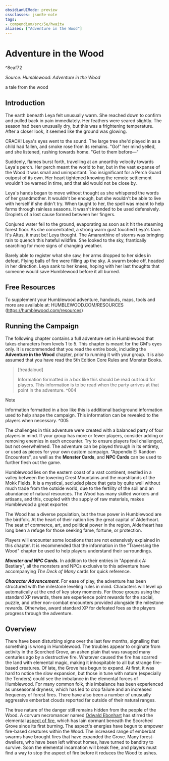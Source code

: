 ```yaml
---
obsidianUIMode: preview
cssclasses: json5e-note
tags:
- compendium/src/5e/hwaitw
aliases: ["Adventure in the Wood"]
---
```

# Adventure in the Wood

^8eaf72

*Source: Humblewood: Adventure in the Wood* 

a tale from the wood

## Introduction

The earth beneath Leya felt unusually warm. She reached down to confirm and pulled back in pain immediately. Her feathers were seared slightly. The season had been unusually dry, but this was a frightening temperature. After a closer look, it seemed like the ground was glowing.

CRACK! Leya's eyes went to the sound. The large tree she'd played in as a child had fallen, and smoke rose from its remains. "Go!" her mind yelled, and she listened, rushing towards home. "Get to them before—"

Suddenly, flames burst forth, travelling at an unearthly velocity towards Leya's perch. Her perch meant the world to her, but in the vast expanse of the Wood it was small and unimportant. Too insignificant for a Perch Guard outpost of its own. Her heart tightened knowing the remote settlement wouldn't be warned in time, and that aid would not be close by.

Leya's hands began to move without thought as she whispered the words of her grandmother. It wouldn't be enough, but she wouldn't be able to live with herself if she didn't try. When taught to her, the spell was meant to help farms through rainless seasons. It wasn't intended to be used defensively. Droplets of a lost cause formed between her fingers.

Conjured water fell to the ground, evaporating as soon as it hit the steaming forest floor. As she concentrated, a strong warm gust touched Leya's face. It's Altus, it must be! Leya thought. The Amaranthine of storms was bringing rain to quench this hateful wildfire. She looked to the sky, frantically searching for more signs of changing weather.

Barely able to register what she saw, her arms dropped to her sides in defeat. Flying balls of fire were filling up the sky. A swarm broke off, headed in her direction. Leya sank to her knees, hoping with her last thoughts that someone would save Humblewood before it all burned.

## Free Resources

To supplement your Humblewood adventure, handouts, maps, tools and more are available at: HUMBLEWOOD.COM/RESOURCES (https://humblewood.com/resources)

## Running the Campaign

The following chapter contains a full adventure set in Humblewood that takes characters from levels 1 to 5. This chapter is meant for the GM's eyes only. It is recommended that you read the entire book, including the **Adventure in the Wood** chapter, prior to running it with your group. It is also assumed that you have read the 5th Edition Core Rules and Monster Books.

> [!readaloud] 
> 
> Information formatted in a box like this should be read out loud for players. This information is to be read when the party arrives at that point in the adventure.
^004

> [!note] 
> 
> Information formatted in a box like this is additional background information used to help shape the campaign. This information can be revealed to the players when necessary.
^005

The challenges in this adventure were created with a balanced party of four players in mind. If your group has more or fewer players, consider adding or removing enemies in each encounter. Try to ensure players feel challenged, but not overwhelmed. The adventure can be played through in its entirety, or used as pieces for your own custom campaign. "Appendix E: Random Encounters", as well as the **Monster Cards**, and **NPC Cards** can be used to further flesh out the game.

Humblewood lies on the eastern coast of a vast continent, nestled in a valley between the towering Crest Mountains and the marshlands of the Mokk Fields. It is a mystical, secluded place that gets by quite well without much trade from the outside world, due to the fertility of the soil and an abundance of natural resources. The Wood has many skilled workers and artisans, and this, coupled with the supply of raw materials, makes Humblewood a great exporter.

The Wood has a diverse population, but the true power in Humblewood are the birdfolk. At the heart of their nation lies the great capital of Alderheart. The seat of commerce, art, and political power in the region, Alderheart has long been a refuge for those seeking fame, fortune, or protection.

Players will encounter some locations that are not extensively explained in this chapter. It is recommended that the information in the "Traversing the Wood" chapter be used to help players understand their surroundings.

***Monster and NPC Cards.*** In addition to their entries in "Appendix A: Bestiary", all the monsters and NPCs exclusive to this adventure have accompanying *The Deck of Many* cards for quick reference.

***Character Advancement***. For ease of play, the adventure has been structured with the milestone leveling rules in mind. Characters will level up automatically at the end of key story moments. For those groups using the standard XP rewards, there are experience point rewards for the social, puzzle, and other non-combat encounters provided alongside the milestone rewards. Otherwise, award standard XP for defeated foes as the players progress through the adventure.

## Overview

There have been disturbing signs over the last few months, signalling that something is wrong in Humblewood. The troubles appear to originate from activity in the Scorched Grove, an ashen plain that was ravaged many centuries ago by a destructive fire. Whatever caused the fire has scarred the land with elemental magic, making it inhospitable to all but strange fire-based creatures. Of late, the Grove has begun to expand. At first, it was hard to notice the slow expansion, but those in tune with nature (especially the Tenders) could see the imbalance in the elemental forces of Humblewood. For many common folk, this imbalance has been experienced as unseasonal dryness, which has led to crop failure and an increased frequency of forest fires. There have also been a number of unusually aggressive emberbat clouds reported far outside of their natural ranges.

The true nature of the danger still remains hidden from the people of the Wood. A corvum necromancer named [Odwald Ebonhart](/3-Mechanics/CLI/bestiary/npc/odwald-ebonhart-hwcs.md) has stirred the elemental [aspect of fire](/3-Mechanics/CLI/bestiary/elemental/aspect-of-fire-hwcs.md), which has lain dormant beneath the Scorched Grove since its first burning. The aspect's energies have begun to empower fire-based creatures within the Wood. The increased range of emberbat swarms have brought fires that have expanded the Grove. Many forest-dwellers, who have been left without homes, have turned to banditry to survive. Soon the elemental incarnation will break free, and players must find a way to stop the aspect of fire before it reduces the Wood to ashes.